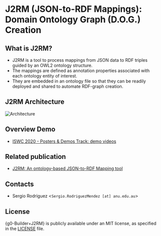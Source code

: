# J2RM (JSON-to-RDF Mappings): Domain Ontology Graph (D.O.G.) Creation

## What is J2RM?

* J2RM is a tool to process mappings from JSON data to RDF triples guided by an OWL2 ontology structure.
* The mappings are defined as annotation properties associated with each ontology entity of interest.
* They are embedded in an ontology file so that they can be readily deployed and shared to automate RDF-graph creation.

## J2RM Architecture

![Architecture](https://github.com/g0-Builder-J2RM/g0-Builder-J2RM/blob/master/J2RM%20-%20Architecture.png)

## Overview Demo

- [ISWC 2020 - Posters & Demos Track: demo videos](https://bit.ly/3h5iE5M)

## Related publication

- [J2RM: An ontology-based JSON-to-RDF Mapping tool](http://ceur-ws.org/Vol-2721/paper593.pdf "ISWC 2020 Posters, Demos, and Industry Tracks.  Proceedings of the ISWC 2020 Demos and Industry Tracks: From Novel Ideas to Industrial Practice; co-located with 19th International Semantic Web Conference (ISWC 2020).  Globally online, November 1-6, 2020 (UTC).  Pp. 368-373")


## Contacts

- Sergio Rodriguez <`Sergio.RodriguezMendez [at] anu.edu.au`>

## License
{g0-Builder+J2RM} is publicly available under an MIT license, as specified in the [LICENSE](https://github.com/g0-Builder-J2RM/g0-Builder-J2RM/blob/master/LICENSE) file.